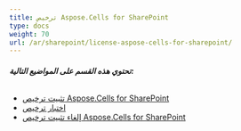 ```yaml
---
title: ترخيص Aspose.Cells for SharePoint
type: docs
weight: 70
url: /ar/sharepoint/license-aspose-cells-for-sharepoint/
---
```


###### **تحتوي هذه القسم على المواضيع التالية:** 
- [تثبيت ترخيص Aspose.Cells for SharePoint](/cells/ar/sharepoint/installing-aspose-cells-for-sharepoint-license/)
- [اختبار ترخيص](/cells/ar/sharepoint/testing-a-license/)
- [إلغاء تثبيت ترخيص Aspose.Cells for SharePoint](/cells/ar/sharepoint/uninstalling-aspose-cells-for-sharepoint-license/)
